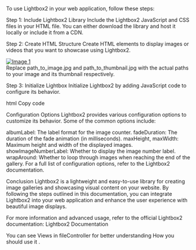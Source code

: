 To use Lightbox2 in your web application, follow these steps:

Step 1: Include Lightbox2 Library
Include the Lightbox2 JavaScript and CSS files in your HTML file. You can either download the library and host it locally or include it from a CDN.


<!-- LightBox2 CSS -->
<link href="~/lib/lightbox2/lightbox.min.css" rel="stylesheet" />

<!-- jQuery -->
<script src="~/lib/jquery/dist/jquery-min-3-6-0.js"></script>
<!-- LightBox2 JS -->
<script src="~/lib/lightbox2/lightbox.min.js"></script>


  
Step 2: Create HTML Structure
Create HTML elements to display images or videos that you want to showcase using Lightbox2.


<div class="container">
    <div class="row">
        <div class="col-md-4">
            <a href="path_to_image.jpg" data-lightbox="gallery" data-title="Image 1">
                <img src="path_to_thumbnail.jpg" alt="Image 1" class="img-thumbnail" />
            </a>
        </div>
        <!-- Add more images as needed -->
    </div>
</div>
Replace path_to_image.jpg and path_to_thumbnail.jpg with the actual paths to your image and its thumbnail respectively.

Step 3: Initialize Lightbox
Initialize Lightbox2 by adding JavaScript code to configure its behavior.

html
Copy code
<script>
    lightbox.option({
        'albumLabel': 'Image %1 of %2',
        'alwaysShowNavOnTouchDevices': false,
        'disableScrolling': false,
        'fadeDuration': 600,
        'fitImagesInViewport': true,
        'imageFadeDuration': 600,
        'maxHeight': 9999,
        'maxWidth': 9999,
        'positionFromTop': 50,
        'resizeDuration': 700,
        'showImageNumberLabel': true,
        'wrapAround': false
    });
</script>
Configuration Options
Lightbox2 provides various configuration options to customize its behavior. Some of the common options include:

albumLabel: The label format for the image counter.
fadeDuration: The duration of the fade animation (in milliseconds).
maxHeight, maxWidth: Maximum height and width of the displayed images.
showImageNumberLabel: Whether to display the image number label.
wrapAround: Whether to loop through images when reaching the end of the gallery.
For a full list of configuration options, refer to the Lightbox2 documentation.

Conclusion
Lightbox2 is a lightweight and easy-to-use library for creating image galleries and showcasing visual content on your website. By following the steps outlined in this documentation, you can integrate Lightbox2 into your web application and enhance the user experience with beautiful image displays.

For more information and advanced usage, refer to the official Lightbox2 documentation: Lightbox2 Documentation


You can see Views in fileController for better understanding How you should use it .

